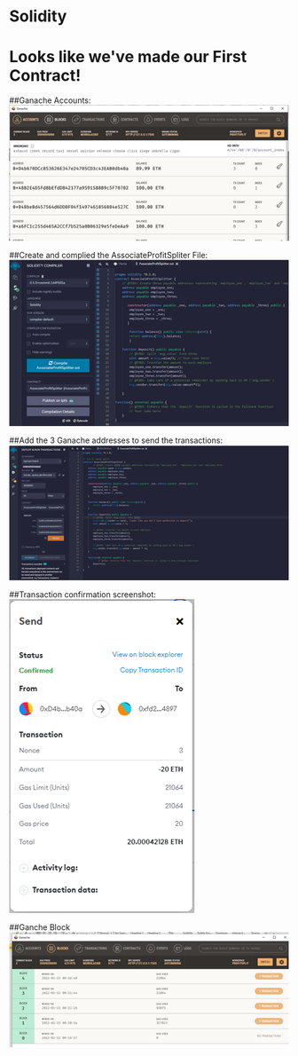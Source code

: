 # Solidity
# Looks like we've made our First Contract!

##Ganache Accounts:
![](https://github.com/Aelrid/Solidity/blob/main/Screenshot/Ganache%20Account.png)

##Create and complied the AssociateProfitSpliter File:
![](https://github.com/Aelrid/Solidity/blob/main/Screenshot/AssociateProfitSplitter.png)

##Add the 3 Ganache addresses to send the transactions:
![](https://github.com/Aelrid/Solidity/blob/main/Screenshot/Add%20the%203%20address.png) 

##Transaction confirmation screenshot:
![](https://github.com/Aelrid/Solidity/blob/main/Screenshot/Metamask%20Transaction%20screenshot.png)

##Ganche Block
![](https://github.com/Aelrid/Solidity/blob/main/Screenshot/Ganache%20Block.png)


 




